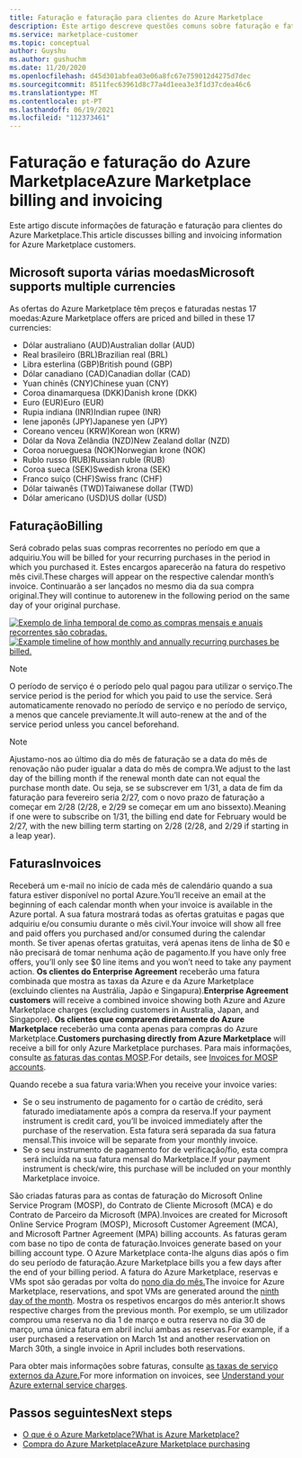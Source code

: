 ```yaml
---
title: Faturação e faturação para clientes do Azure Marketplace
description: Este artigo descreve questões comuns sobre faturação e faturação para clientes do Azure Marketplace.
ms.service: marketplace-customer
ms.topic: conceptual
author: Guyshu
ms.author: gushuchm
ms.date: 11/20/2020
ms.openlocfilehash: d45d301abfea03e06a8fc67e759012d4275d7dec
ms.sourcegitcommit: 8511fec63961d8c77a4d1eea3e3f1d37cdea46c6
ms.translationtype: MT
ms.contentlocale: pt-PT
ms.lasthandoff: 06/19/2021
ms.locfileid: "112373461"
---
```

# <a name="azure-marketplace-billing-and-invoicing"></a><span data-ttu-id="74fae-103">Faturação e faturação do Azure Marketplace</span><span class="sxs-lookup"><span data-stu-id="74fae-103">Azure Marketplace billing and invoicing</span></span>

<span data-ttu-id="74fae-104">Este artigo discute informações de faturação e faturação para clientes do Azure Marketplace.</span><span class="sxs-lookup"><span data-stu-id="74fae-104">This article discusses billing and invoicing information for Azure Marketplace customers.</span></span>

## <a name="microsoft-supports-multiple-currencies"></a><span data-ttu-id="74fae-105">Microsoft suporta várias moedas</span><span class="sxs-lookup"><span data-stu-id="74fae-105">Microsoft supports multiple currencies</span></span>

<span data-ttu-id="74fae-106">As ofertas do Azure Marketplace têm preços e faturadas nestas 17 moedas:</span><span class="sxs-lookup"><span data-stu-id="74fae-106">Azure Marketplace offers are priced and billed in these 17 currencies:</span></span>

- <span data-ttu-id="74fae-107">Dólar australiano (AUD)</span><span class="sxs-lookup"><span data-stu-id="74fae-107">Australian dollar (AUD)</span></span>
- <span data-ttu-id="74fae-108">Real brasileiro (BRL)</span><span class="sxs-lookup"><span data-stu-id="74fae-108">Brazilian real (BRL)</span></span>
- <span data-ttu-id="74fae-109">Libra esterlina (GBP)</span><span class="sxs-lookup"><span data-stu-id="74fae-109">British pound (GBP)</span></span>
- <span data-ttu-id="74fae-110">Dólar canadiano (CAD)</span><span class="sxs-lookup"><span data-stu-id="74fae-110">Canadian dollar (CAD)</span></span>
- <span data-ttu-id="74fae-111">Yuan chinês (CNY)</span><span class="sxs-lookup"><span data-stu-id="74fae-111">Chinese yuan (CNY)</span></span>
- <span data-ttu-id="74fae-112">Coroa dinamarquesa (DKK)</span><span class="sxs-lookup"><span data-stu-id="74fae-112">Danish krone (DKK)</span></span>
- <span data-ttu-id="74fae-113">Euro (EUR)</span><span class="sxs-lookup"><span data-stu-id="74fae-113">Euro (EUR)</span></span>
- <span data-ttu-id="74fae-114">Rupia indiana (INR)</span><span class="sxs-lookup"><span data-stu-id="74fae-114">Indian rupee (INR)</span></span>
- <span data-ttu-id="74fae-115">Iene japonês (JPY)</span><span class="sxs-lookup"><span data-stu-id="74fae-115">Japanese yen (JPY)</span></span>
- <span data-ttu-id="74fae-116">Coreano venceu (KRW)</span><span class="sxs-lookup"><span data-stu-id="74fae-116">Korean won (KRW)</span></span>
- <span data-ttu-id="74fae-117">Dólar da Nova Zelândia (NZD)</span><span class="sxs-lookup"><span data-stu-id="74fae-117">New Zealand dollar (NZD)</span></span>
- <span data-ttu-id="74fae-118">Coroa norueguesa (NOK)</span><span class="sxs-lookup"><span data-stu-id="74fae-118">Norwegian krone (NOK)</span></span>
- <span data-ttu-id="74fae-119">Rublo russo (RUB)</span><span class="sxs-lookup"><span data-stu-id="74fae-119">Russian ruble (RUB)</span></span>
- <span data-ttu-id="74fae-120">Coroa sueca (SEK)</span><span class="sxs-lookup"><span data-stu-id="74fae-120">Swedish krona (SEK)</span></span>
- <span data-ttu-id="74fae-121">Franco suíço (CHF)</span><span class="sxs-lookup"><span data-stu-id="74fae-121">Swiss franc (CHF)</span></span>
- <span data-ttu-id="74fae-122">Dólar taiwanês (TWD)</span><span class="sxs-lookup"><span data-stu-id="74fae-122">Taiwanese dollar (TWD)</span></span>
- <span data-ttu-id="74fae-123">Dólar americano (USD)</span><span class="sxs-lookup"><span data-stu-id="74fae-123">US dollar (USD)</span></span>

## <a name="billing"></a><span data-ttu-id="74fae-124">Faturação</span><span class="sxs-lookup"><span data-stu-id="74fae-124">Billing</span></span>

<span data-ttu-id="74fae-125">Será cobrado pelas suas compras recorrentes no período em que a adquiriu.</span><span class="sxs-lookup"><span data-stu-id="74fae-125">You will be billed for your recurring purchases in the period in which you purchased it.</span></span> <span data-ttu-id="74fae-126">Estes encargos aparecerão na fatura do respetivo mês civil.</span><span class="sxs-lookup"><span data-stu-id="74fae-126">These charges will appear on the respective calendar month’s invoice.</span></span> <span data-ttu-id="74fae-127">Continuarão a ser lançados no mesmo dia da sua compra original.</span><span class="sxs-lookup"><span data-stu-id="74fae-127">They will continue to autorenew in the following period on the same day of your original purchase.</span></span>

<span data-ttu-id="74fae-128">[![Exemplo de linha temporal de como as compras mensais e anuais recorrentes são cobradas.](media/billing/billing-charges-recurring.png)](media/billing/billing-charges-recurring.png#lightbox)</span><span class="sxs-lookup"><span data-stu-id="74fae-128">[![Example timeline of how monthly and annually recurring purchases be billed.](media/billing/billing-charges-recurring.png)](media/billing/billing-charges-recurring.png#lightbox)</span></span>

>[!NOTE]
> <span data-ttu-id="74fae-129">O período de serviço é o período pelo qual pagou para utilizar o serviço.</span><span class="sxs-lookup"><span data-stu-id="74fae-129">The service period is the period for which you paid to use the service.</span></span> <span data-ttu-id="74fae-130">Será automaticamente renovado no período de serviço e no período de serviço, a menos que cancele previamente.</span><span class="sxs-lookup"><span data-stu-id="74fae-130">It will auto-renew at the and of the service period unless you cancel beforehand.</span></span>

> [!NOTE]
> <span data-ttu-id="74fae-131">Ajustamo-nos ao último dia do mês de faturação se a data do mês de renovação não puder igualar a data do mês de compra.</span><span class="sxs-lookup"><span data-stu-id="74fae-131">We adjust to the last day of the billing month if the renewal month date can not equal the purchase month date.</span></span> <span data-ttu-id="74fae-132">Ou seja, se se subscrever em 1/31, a data de fim da faturação para fevereiro seria 2/27, com o novo prazo de faturação a começar em 2/28 (2/28, e 2/29 se começar em um ano bissexto).</span><span class="sxs-lookup"><span data-stu-id="74fae-132">Meaning if one were to subscribe on 1/31, the billing end date for February would be 2/27, with the new billing term starting on 2/28 (2/28, and 2/29 if starting in a leap year).</span></span>

## <a name="invoices"></a><span data-ttu-id="74fae-133">Faturas</span><span class="sxs-lookup"><span data-stu-id="74fae-133">Invoices</span></span>

<span data-ttu-id="74fae-134">Receberá um e-mail no início de cada mês de calendário quando a sua fatura estiver disponível no portal Azure.</span><span class="sxs-lookup"><span data-stu-id="74fae-134">You’ll receive an email at the beginning of each calendar month when your invoice is available in the Azure portal.</span></span> <span data-ttu-id="74fae-135">A sua fatura mostrará todas as ofertas gratuitas e pagas que adquiriu e/ou consumiu durante o mês civil.</span><span class="sxs-lookup"><span data-stu-id="74fae-135">Your invoice will show all free and paid offers you purchased and/or consumed during the calendar month.</span></span> <span data-ttu-id="74fae-136">Se tiver apenas ofertas gratuitas, verá apenas itens de linha de $0 e não precisará de tomar nenhuma ação de pagamento.</span><span class="sxs-lookup"><span data-stu-id="74fae-136">If you have only free offers, you’ll only see $0 line items and you won’t need to take any payment action.</span></span> <span data-ttu-id="74fae-137">**Os clientes do Enterprise Agreement** receberão uma fatura combinada que mostra as taxas da Azure e da Azure Marketplace (excluindo clientes na Austrália, Japão e Singapura).</span><span class="sxs-lookup"><span data-stu-id="74fae-137">**Enterprise Agreement customers** will receive a combined invoice showing both Azure and Azure Marketplace charges (excluding customers in Australia, Japan, and Singapore).</span></span> <span data-ttu-id="74fae-138">**Os clientes que comprarem diretamente do Azure Marketplace** receberão uma conta apenas para compras do Azure Marketplace.</span><span class="sxs-lookup"><span data-stu-id="74fae-138">**Customers purchasing directly from Azure Marketplace** will receive a bill for only Azure Marketplace purchases.</span></span> <span data-ttu-id="74fae-139">Para mais informações, consulte [as faturas das contas MOSP](/azure/cost-management-billing/understand/download-azure-invoice#invoices-for-mosp-billing-accounts).</span><span class="sxs-lookup"><span data-stu-id="74fae-139">For details, see [Invoices for MOSP accounts](/azure/cost-management-billing/understand/download-azure-invoice#invoices-for-mosp-billing-accounts).</span></span>

<span data-ttu-id="74fae-140">Quando recebe a sua fatura varia:</span><span class="sxs-lookup"><span data-stu-id="74fae-140">When you receive your invoice varies:</span></span>

- <span data-ttu-id="74fae-141">Se o seu instrumento de pagamento for o cartão de crédito, será faturado imediatamente após a compra da reserva.</span><span class="sxs-lookup"><span data-stu-id="74fae-141">If your payment instrument is credit card, you’ll be invoiced immediately after the purchase of the reservation.</span></span> <span data-ttu-id="74fae-142">Esta fatura será separada da sua fatura mensal.</span><span class="sxs-lookup"><span data-stu-id="74fae-142">This invoice will be separate from your monthly invoice.</span></span>
- <span data-ttu-id="74fae-143">Se o seu instrumento de pagamento for de verificação/fio, esta compra será incluída na sua fatura mensal do Marketplace.</span><span class="sxs-lookup"><span data-stu-id="74fae-143">If your payment instrument is check/wire, this purchase will be included on your monthly Marketplace invoice.</span></span>

<span data-ttu-id="74fae-144">São criadas faturas para as contas de faturação do Microsoft Online Service Program (MOSP), do Contrato de Cliente Microsoft (MCA) e do Contrato de Parceiro da Microsoft (MPA).</span><span class="sxs-lookup"><span data-stu-id="74fae-144">Invoices are created for Microsoft Online Service Program (MOSP), Microsoft Customer Agreement (MCA), and Microsoft Partner Agreement (MPA) billing accounts.</span></span> <span data-ttu-id="74fae-145">As faturas geram com base no tipo de conta de faturação.</span><span class="sxs-lookup"><span data-stu-id="74fae-145">Invoices generate based on your billing account type.</span></span> <span data-ttu-id="74fae-146">O Azure Marketplace conta-lhe alguns dias após o fim do seu período de faturação.</span><span class="sxs-lookup"><span data-stu-id="74fae-146">Azure Marketplace bills you a few days after the end of your billing period.</span></span> <span data-ttu-id="74fae-147">A fatura do Azure Marketplace, reservas e VMs spot são geradas por volta do [nono dia do mês.](/azure/cost-management-billing/understand/download-azure-invoice#invoices-for-mosp-billing-accounts)</span><span class="sxs-lookup"><span data-stu-id="74fae-147">The invoice for Azure Marketplace, reservations, and spot VMs are generated around the [ninth day of the month](/azure/cost-management-billing/understand/download-azure-invoice#invoices-for-mosp-billing-accounts).</span></span> <span data-ttu-id="74fae-148">Mostra os respetivos encargos do mês anterior.</span><span class="sxs-lookup"><span data-stu-id="74fae-148">It shows respective charges from the previous month.</span></span> <span data-ttu-id="74fae-149">Por exemplo, se um utilizador comprou uma reserva no dia 1 de março e outra reserva no dia 30 de março, uma única fatura em abril inclui ambas as reservas.</span><span class="sxs-lookup"><span data-stu-id="74fae-149">For example, if a user purchased a reservation on March 1st and another reservation on March 30th, a single invoice in April includes both reservations.</span></span>

<span data-ttu-id="74fae-150">Para obter mais informações sobre faturas, consulte [as taxas de serviço externos da Azure.](/azure/cost-management-billing/understand/understand-azure-marketplace-charges)</span><span class="sxs-lookup"><span data-stu-id="74fae-150">For more information on invoices, see [Understand your Azure external service charges](/azure/cost-management-billing/understand/understand-azure-marketplace-charges).</span></span>

## <a name="next-steps"></a><span data-ttu-id="74fae-151">Passos seguintes</span><span class="sxs-lookup"><span data-stu-id="74fae-151">Next steps</span></span>

- [<span data-ttu-id="74fae-152">O que é o Azure Marketplace?</span><span class="sxs-lookup"><span data-stu-id="74fae-152">What is Azure Marketplace?</span></span>](azure-marketplace-overview.md)
- [<span data-ttu-id="74fae-153">Compra do Azure Marketplace</span><span class="sxs-lookup"><span data-stu-id="74fae-153">Azure Marketplace purchasing</span></span>](azure-purchasing-invoicing.md)
